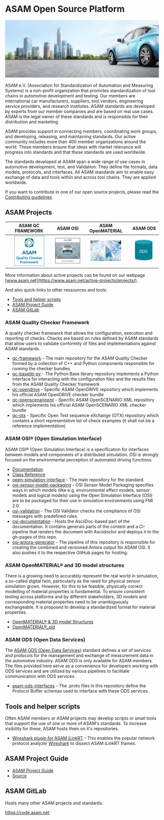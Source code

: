 # ASAM Open Source Platform
[![tp header](/doc/img/Asam_Background_1.jpg)](http://www.asam.net/)

ASAM e.V. (Association for Standardization of Automation and Measuring Systems) is a non-profit organization that promotes standardization of tool chains in automotive development and testing. Our members are international car manufacturers, suppliers, tool vendors, engineering service providers, and research institutes. ASAM standards are developed by experts from our member companies and are based on real use cases. ASAM is the legal owner of these standards and is responsible for their distribution and marketing.

ASAM provides support in connecting members, coordinating work groups, and developing, releasing, and maintaining standards. Our active community includes more than 400 member organizations around the world. These members ensure that ideas with market relevance will progress into standards and that these standards are used worldwide. 

The standards developed at ASAM span a wide range of use cases in automotive development, test, and Validation. They define file formats, data models, protocols, and interfaces. All ASAM standards aim to enable easy exchange of data and tools within and across tool chains. They are applied worldwide.

If you want to contribute in one of our open source projects, please read the [Contributing guidelines](https://github.com/asam-ev/.github/blob/main/profile/CONTRIBUTING.md) 

## ASAM Projects

| ASAM QC FRAMEWORK            | ASAM OSI              | ASAM OpenMATERIAL         | ASAM ODS |
|:----------------------------:|:---------------------:|:------------------------:|:------------------------:|
| [<img src="/doc/img/ASAM Quality Checker Framework.png" width="100" />](https://github.com/asam-ev/qc-framework) | [<img src="/doc/img/OSI.jpg" width="100" />](https://github.com/OpenSimulationInterface/open-simulation-interface) | [<img src="/doc/img/sharepoint_logo_openMaterial.png" width="100" />](https://github.com/asam-ev/OpenMATERIAL) | [<img src="/doc/img/ODS.png" width="100" />](https://github.com/asam-ev/ASAM-ODS-Interfaces) |


More information about active projects can be found on our webpage [www.asam.net](https://www.asam.net/active-projects/projects/).

And also quick-links to other ressources and tools:
- [Tools and helper scripts](#tools-and-helper-scripts)
- [ASAM Project Guide](#asam-project-guide)
- [ASAM GitLab](#asam-gitLab)

### ASAM Quality Checker Framework

A quality checker framework that allows the configuration, execution and reporting of checks. Checks are based on rules defined by ASAM standards that allow users to validate conformity of files and implementations against ASAM standards.

- [qc-framework](https://github.com/asam-ev/qc-framework) - The main repository for the ASAM Quality Checker formed by a collection of C++ and Python components responsible for running the checker bundles
- [qc-baselib-py](https://github.com/asam-ev/qc-baselib-py) - The Python Base library repository implements a Python interface for interacting with the configuration files and the results files from the ASAM Quality Checker framework
- [qc-opendrive](https://github.com/asam-ev/qc-opendrive) - Specific ASAM OpenDRIVE repository which implements his official ASAM OpenDRIVE checker bundle
- [qc-openscenarioxml](https://github.com/asam-ev/qc-openscenarioxml) - Specific ASAM OpenSCENARIO XML repository which implements his official ASAM OpenSCENARIO XML checker bundle
- [qc-otx](https://github.com/asam-ev/qc-otx) - Specific Open Test sequence eXchange (OTX) repository which contains a short representative list of check examples (it shall not be a reference implementation)

### ASAM OSI® (Open Simulation Interface)
ASAM OSI® (Open Simulation Interface) is a specification for interfaces between models and components of a distributed simulation. OSI is strongly focused on the environmental perception of automated driving functions.

- [Documentation](https://opensimulationinterface.github.io/osi-antora-generator/asamosi/latest/specification/index.html)
- [Class Reference](https://opensimulationinterface.github.io/osi-antora-generator/asamosi/latest/gen/annotated.html)
- [open-simulation-interface](https://github.com/OpenSimulationInterface/open-simulation-interface) - The main repository for the standard.
- [osi-sensor-model-packaging](https://github.com/OpenSimulationInterface/osi-sensor-model-packaging) - OSI Sensor Model Packaging specifies ways in which models (like e.g. environmental effect models, sensor models and logical models) using the Open Simulation Interface (OSI) are to be packaged for their use in simulation environments using FMI 2.0.
- [osi-validation](https://github.com/OpenSimulationInterface/osi-validation) - The OSI Validator checks the compliance of OSI messages with predefined rules.
- [osi-documentation](https://github.com/OpenSimulationInterface/osi-documentation) - Hosts the AsciiDoc-based part of the documentation. It contains generals parts of the content and a CI-pipeline that renders the document with Asciidoctor and deploys it to the gh-pages of this repo.
- [osi-antora-generator](https://github.com/OpenSimulationInterface/osi-antora-generator) - The pipeline of this repository is responsible for creating the combined and versioned Antora output for ASAM OSI. It also pushes it to the respective GitHub pages for hosting.

### ASAM OpenMATERIAL® and 3D model structures

There is a growing need to accurately represent the real world in simulation, a so-called digital twin, particularly as the need for physical sensor simulation grows. However, for this to be feasible, physically correct modelling of material properties is fundamental. To ensure consistent testing across platforms and by different stakeholders, 3D models and corresponding material properties need to be unambiguously exchangeable. It is proposed to develop a standardized format for material properties.   

- [OpenMATERIAL® & 3D model Structures](https://github.com/asam-ev/OpenMATERIAL)
- [OpenMATERIAL®_old](https://github.com/asam-ev/OpenMATERIAL_old)

### ASAM ODS (Open Data Services)

The [ASAM ODS (Open Data Services)](https://www.asam.net/standards/detail/ods/wiki/) standard defines a set of services and protocols for the management and exchange of measurement data in the automotive industry. ASAM ODS is only available for ASAM members. The files provided here serve as a convenience for developers working with ODS services and are utilized by various pipelines to facilitate communication with ODS services.

- [asam-ods-interfaces](https://github.com/asam-ev/ASAM-ODS-Interfaces) - The .proto files in this repository define the Protocol Buffer schemas used to interface with these ODS services.

## Tools and helper scripts

Often ASAM members or ASAM projects may develop scripts or small tools that support the use of one or more of ASAM's standards. To increase visibility for these, ASAM hosts them on it's repositories.

- [Wireshark plugin for ASAM iLinkRT](https://github.com/asam-ev/Wireshark-iLinkRT) - This enables the popular network protocol analyzer [Wireshark](https://www.wireshark.org/) to dissect ASAM iLinkRT frames. 

## ASAM Project Guide
- [ASAM Project Guide](https://asam-ev.github.io/asam-project-guide/asamprojectguide/latest/index.html)
- [Source](https://github.com/asam-ev/asam-project-guide-content)

## ASAM GitLab
Hosts many other ASAM projects and standards.

https://code.asam.net
